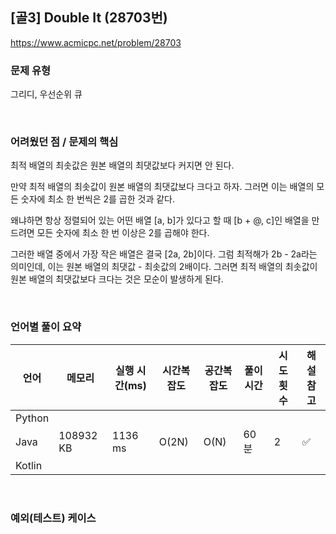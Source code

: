 ## [골3] Double It (28703번)

https://www.acmicpc.net/problem/28703

### 문제 유형

그리디, 우선순위 큐

<br>

### 어려웠던 점 / 문제의 핵심

최적 배열의 최솟값은 원본 배열의 최댓값보다 커지면 안 된다.

만약 최적 배열의 최솟값이 원본 배열의 최댓값보다 크다고 하자. 그러면 이는 배열의 모든 숫자에 최소 한 번씩은 2를 곱한 것과 같다.

왜냐하면 항상 정렬되어 있는 어떤 배열 [a, b]가 있다고 할 때 [b + @, c]인 배열을 만드려면 모든 숫자에 최소 한 번 이상은 2를 곱해야 한다.

그러한 배열 중에서 가장 작은 배열은 결국 [2a, 2b]이다. 그럼 최적해가 2b - 2a라는 의미인데, 이는 원본 배열의 최댓값 - 최솟값의 2배이다. 그러면 최적 배열의 최솟값이 원본 배열의 최댓값보다 크다는 것은 모순이 발생하게 된다.

<br>

### 언어별 풀이 요약

| 언어   | 메모리    | 실행 시간(ms) | 시간복잡도 | 공간복잡도 | 풀이 시간 | 시도 횟수 | 해설 참고          |
| ------ | --------- | ------------- | ---------- | ---------- | --------- | --------- | ------------------ |
| Python |           |               |            |            |           |           |                    |
| Java   | 108932 KB | 1136 ms       | O(2N)      | O(N)       | 60분      | 2         | :white_check_mark: |
| Kotlin |           |               |            |            |           |           |                    |

<br>

### 예외(테스트) 케이스

```
```

